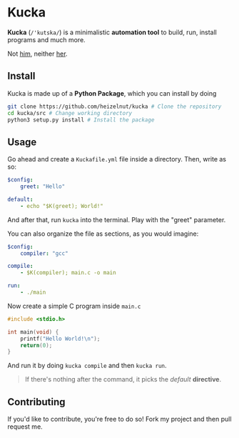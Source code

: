 <!--
 Copyright (c) 2019 Heizenut (Emanuele Lillo)
 
 This software is released under the MIT License.
 https://opensource.org/licenses/MIT
-->

# Kucka
**Kucka** (`/'kutska/`) is a minimalistic **automation tool** to build, run, install programs and much more.

Not [him](https://en.wikipedia.org/wiki/Juraj_Kucka),
 neither [her](https://open.spotify.com/artist/6JcD2YKEhgimweLpUI0NEw).

## Install
Kucka is made up of a **Python Package**, which you can install by doing
```bash
git clone https://github.com/heizelnut/kucka # Clone the repository
cd kucka/src # Change working directory
python3 setup.py install # Install the package
```

## Usage
Go ahead and create a `Kuckafile.yml` file inside a directory.
Then, write as so:
```yaml
$config:
    greet: "Hello"

default:
    - echo "$K(greet); World!"
```
And after that, run `kucka` into the terminal. Play with the 
"greet" parameter.

You can also organize the file as sections, as you would imagine:
```yaml
$config:
    compiler: "gcc"

compile:
    - $K(compiler); main.c -o main

run:
    - ./main
```
Now create a simple C program inside `main.c`
```c
#include <stdio.h>

int main(void) {
    printf("Hello World!\n");
    return(0);
}
```
And run it by doing `kucka compile` and then `kucka run`.
> If there's nothing after the command, it picks the _default_ **directive**.

## Contributing
If you'd like to contribute, you're free to do so! Fork my project and then pull request me.
